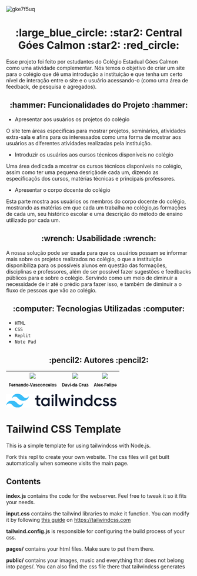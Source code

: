 ![gke7f5uq](https://user-images.githubusercontent.com/129390050/235219161-051fc552-4cdb-418b-97dc-c37defeb51a6.png)

<h1 align="center"> :large_blue_circle: :star2: Central Góes Calmon :star2: :red_circle: </h1>

Esse projeto foi feito por estudantes do Colégio Estadual Góes Calmon como uma atividade complementar. Nós temos o objetivo de criar um site para o colégio que dê uma introdução a instituição e que tenha um certo nível de interação entre o site e o usuário acessando-o (como uma área de feedback, de pesquisa e agregados).

<h2 align="center"> :hammer: Funcionalidades do Projeto :hammer: </h2>

- Apresentar aos usuários os projetos do colégio

O site tem áreas especificas para mostrar projetos, seminários, atividades extra-sala e afins para os interessados como uma forma de mostrar aos usuários as diferentes atividades realizadas pela instituição.

- Introduzir os usuários aos cursos técnicos disponíveis no colégio

Uma área dedicada a mostrar os cursos técnicos disponíveis no colégio, assim como ter uma pequena desriçãode cada um, dizendo as especificaçõs dos cursos, matérias técnicas e principais professores.

- Apresentar o corpo docente do colégio

Esta parte mostra aos usuários os membros do corpo docente do colégio, mostrando as matérias em que cada um trabalha no colégio,as formações de cada um, seu histórico escolar e uma descrição do método de ensino utilizado por cada um.

<h2 align="center"> :wrench: Usabilidade :wrench: </h2>

A nossa solução pode ser usada para que os usuários possam se informar mais sobre os projetos realizados no colégio, o que a instituição disponibiliza para os possíveis alunos em questão das formações, disciplinas e professores, além de ser possível fazer sugestões e feedbacks públicos para e sobre o colégio. Servindo como um meio de diminuir a necessidade de ir até o prédio para fazer isso, e também de diminuir a o fluxo de pessoas que vão ao colégio.
 
<h2 align="center"> :computer: Tecnologias Utilizadas :computer: </h2>

- ``HTML``
- ``CSS``
- ``Replit``
- ``Note Pad``

<h2 align="center"> :pencil2: Autores :pencil2: </h2>

| [<img src="https://avatars.githubusercontent.com/u/129390050?s=96&v=4" width=115><br><sub>Fernando Vasconcelos</sub>](https://github.com/Sticknand) |  [<img src="https://avatars.githubusercontent.com/u/129390128?v=4" width=115><br><sub>Davi da Cruz</sub>](https://github.com/Davidcmr21) |  [<img src="https://avatars.githubusercontent.com/u/8989346?v=4" width=115><br><sub>Alex Felipe</sub>](https://github.com/alexfelipe) |
| :---: | :---: | :---: |

 
 <img src="public/tailwindlogo.png" width="300">
 
# Tailwind CSS Template



This is a simple template for using tailwindcss with Node.js.

Fork this repl to create your own website.
The css files will get built automatically when someone visits the main page.



## Contents
**index.js**
contains the code for the webserver. Feel free to tweak it so it fits your needs.

**input.css**
contains the tailwind libraries to make it function. You can modify it by following [this guide](https://tailwindcss.com/docs/adding-custom-styles#using-css-and-layer) on https://tailwindcss.com

**tailwind.config.js**
is responsible for configuring the build process of your css.

**pages/**
contains your html files. Make sure to put them there.

**public/**
contains your images, music and everything that does not belong into pages/. You can also find the css file there that tailwindcss generates
